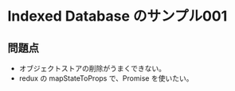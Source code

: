 Indexed Database のサンプル001
===============================


問題点
-------

- オブジェクトストアの削除がうまくできない。
- redux の mapStateToProps で、Promise を使いたい。

